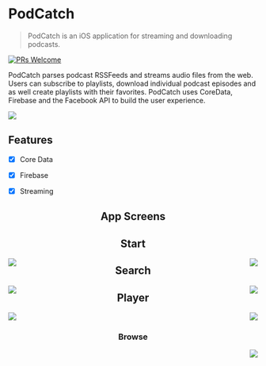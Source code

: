 # PodCatch

> PodCatch is an iOS application for streaming and downloading podcasts.


[![PRs Welcome](https://img.shields.io/badge/PRs-welcome-brightgreen.svg?style=flat-square)](http://makeapullrequest.com)

PodCatch parses podcast RSSFeeds and streams audio files from the web. Users can subscribe to playlists, download individual podcast episodes and as well create playlists with their favorites. PodCatch uses CoreData, Firebase and the Facebook API to build the user experience. 

![](https://raw.githubusercontent.com/chriswebb09/podcatcher/master/Resource/app.gif)

## Features

- [x] Core Data
- [x] Firebase
- [x] Streaming


<h2 align="center">App Screens</h2>


<h2 align="center">Start</h2>

<p>
<img src="https://raw.githubusercontent.com/chriswebb09/podcatcher/master/Resource/start-screen.jpg" align="left">

<img src="https://raw.githubusercontent.com/chriswebb09/podcatcher/master/Resource/signup.jpg" align="right">
</p>

<h2 align="center">Search</h2>

<p>
<img src="https://raw.githubusercontent.com/chriswebb09/podcatcher/master/Resource/search-screen.jpg" align="left">
<img src="https://raw.githubusercontent.com/chriswebb09/podcatcher/master/Resource/playlist-screen.jpg" align="right">
</p>

<h2 align="center">Player</h2>

<p>
<img src="https://raw.githubusercontent.com/chriswebb09/podcatcher/master/Resource/player-screen.jpg" align="center">
<img src="https://raw.githubusercontent.com/chriswebb09/podcatcher/master/Resource/add-to.png" align="right">
</p>

<h3 align="center">Browse</h3>

<p>
<img src="https://raw.githubusercontent.com/chriswebb09/podcatcher/master/Resource/browse-screen.png" align="right">
</p>


